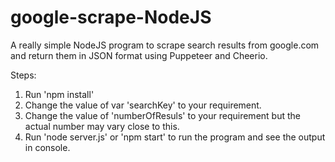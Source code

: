 # google-scrape-NodeJS
A really simple NodeJS program to scrape search results from google.com and return them in JSON format using Puppeteer and Cheerio.

Steps:
1. Run 'npm install'
2. Change the value of var 'searchKey' to your requirement.
3. Change the value of 'numberOfResuls' to your requirement but the actual number may vary close to this.
2. Run 'node server.js' or 'npm start' to run the program and see the output in console.
